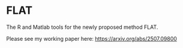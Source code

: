# FLAT
The R and Matlab tools for the newly proposed method FLAT.

Please see my working paper here: https://arxiv.org/abs/2507.09800 
